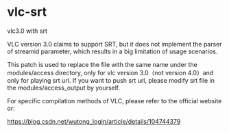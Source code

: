 # vlc-srt
vlc3.0 with srt

VLC version 3.0 claims to support SRT, but it does not implement the parser of streamid parameter, which results in a big limitation of usage scenarios.

This patch is used to replace the file with the same name under the modules/access directory, only for vlc version 3.0（not version 4.0）and only for playing srt url. If you want to push srt url, please modify srt file in the modules/access_output by yourself.

For specific compilation methods of VLC, please refer to the official website or:

https://blog.csdn.net/wutong_login/article/details/104744379
